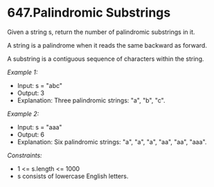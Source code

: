 # 647.Palindromic Substrings

Given a string s, return the number of palindromic substrings in it.

A string is a palindrome when it reads the same backward as forward.

A substring is a contiguous sequence of characters within the string.

 

*Example 1:*

- Input: s = "abc"
- Output: 3
- Explanation: Three palindromic strings: "a", "b", "c".

*Example 2:*

- Input: s = "aaa"
- Output: 6
- Explanation: Six palindromic strings: "a", "a", "a", "aa", "aa", "aaa".
 

*Constraints:*

- 1 <= s.length <= 1000
- s consists of lowercase English letters.
